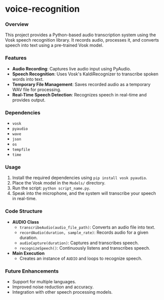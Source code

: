 # voice-recognition

### Overview
This project provides a Python-based audio transcription system using the Vosk speech recognition library. It records audio, processes it, and converts speech into text using a pre-trained Vosk model.

### Features
- **Audio Recording**: Captures live audio input using PyAudio.
- **Speech Recognition**: Uses Vosk's KaldiRecognizer to transcribe spoken words into text.
- **Temporary File Management**: Saves recorded audio as a temporary WAV file for processing.
- **Real-Time Speech Detection**: Recognizes speech in real-time and provides output.

### Dependencies
- `vosk`
- `pyaudio`
- `wave`
- `json`
- `os`
- `tempfile`
- `time`

### Usage
1. Install the required dependencies using `pip install vosk pyaudio`.
2. Place the Vosk model in the `Models/` directory.
3. Run the script: `python script_name.py`.
4. Speak into the microphone, and the system will transcribe your speech in real-time.

### Code Structure
- **AUDIO Class**
  - `transcribeAudio(audio_file_path)`: Converts an audio file into text.
  - `recordAudio(duration, sample_rate)`: Records audio for a given duration.
  - `audioCapture(duration)`: Captures and transcribes speech.
  - `recognizeSpeech()`: Continuously listens and transcribes speech.
- **Main Execution**
  - Creates an instance of `AUDIO` and loops to recognize speech.

### Future Enhancements
- Support for multiple languages.
- Improved noise reduction and accuracy.
- Integration with other speech processing models.
